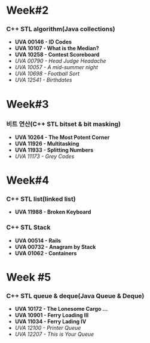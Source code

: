 # Week#2
### C++ STL algorithm(Java collections)
- **UVA 00146 - ID Codes**
- **UVA 10107 - What is the Median?**
- **UVA 10258 - Contest Scoreboard**
- *UVA 00790 - Head Judge Headache*
- *UVA 10057 - A mid-summer night*
- *UVA 10698 - Football Sort*
- *UVA 12541 - Birthdates*

# Week#3
### 비트 연산(C++ STL bitset & bit masking)
- **UVA 10264 - The Most Potent Corner** 
- **UVA 11926 - Multitasking**
- **UVA 11933 - Splitting Numbers**
- *UVA 11173 - Grey Codes*

# Week#4
### C++ STL list(linked list)
- **UVA 11988 - Broken Keyboard**

### C++ STL Stack
- **UVA 00514 - Rails**
- **UVA 00732 - Anagram by Stack**
- **UVA 01062 - Containers**

# Week #5
### C++ STL queue & deque(Java Queue & Deque)
- **UVA 10172 - The Lonesome Cargo …**
- **UVA 10901 - Ferry Loading III**
- **UVA 11034 - Ferry Lading IV**
- *UVA 12100 - Printer Queue*
- *UVA 12207 - This is Your Queue*
